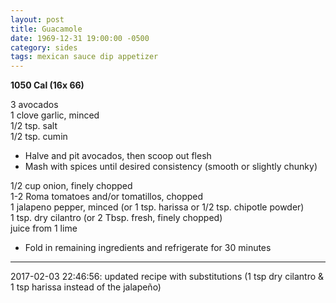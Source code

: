 ```yaml
---
layout: post
title: Guacamole
date: 1969-12-31 19:00:00 -0500
category: sides
tags: mexican sauce dip appetizer
---
```

<b>1050 Cal (16x 66)</b>
  
3 avocados  
1 clove garlic, minced  
1/2 tsp. salt  
1/2 tsp. cumin
* Halve and pit avocados, then scoop out flesh
* Mash with spices until desired consistency (smooth or slightly chunky)

1/2 cup onion, finely chopped  
1-2 Roma tomatoes and/or tomatillos, chopped  
1 jalapeno pepper, minced (or 1 tsp. harissa or 1/2 tsp. chipotle powder)  
1 tsp. dry cilantro (or 2 Tbsp. fresh, finely chopped)  
juice from 1 lime  
* Fold in remaining ingredients and refrigerate for 30 minutes

---

2017-02-03 22:46:56: updated recipe with substitutions (1 tsp dry cilantro & 1 tsp
harissa instead of the jalapeño)
